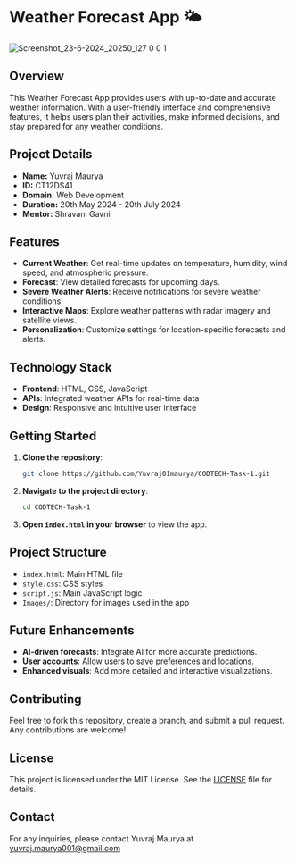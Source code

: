 # Weather Forecast App 🌤️

![Screenshot_23-6-2024_20250_127 0 0 1](https://github.com/Yuvraj01maurya/CODTECH-Task-1/assets/144897557/e41592a2-ee11-401c-8e97-d6557d2ac482)


## Overview
This Weather Forecast App provides users with up-to-date and accurate weather information. With a user-friendly interface and comprehensive features, it helps users plan their activities, make informed decisions, and stay prepared for any weather conditions.

## Project Details
- **Name:** Yuvraj Maurya
- **ID:** CT12DS41
- **Domain:** Web Development
- **Duration:** 20th May 2024 - 20th July 2024
- **Mentor:** Shravani Gavni
  
## Features
- **Current Weather**: Get real-time updates on temperature, humidity, wind speed, and atmospheric pressure.
- **Forecast**: View detailed forecasts for upcoming days.
- **Severe Weather Alerts**: Receive notifications for severe weather conditions.
- **Interactive Maps**: Explore weather patterns with radar imagery and satellite views.
- **Personalization**: Customize settings for location-specific forecasts and alerts.

## Technology Stack
- **Frontend**: HTML, CSS, JavaScript
- **APIs**: Integrated weather APIs for real-time data
- **Design**: Responsive and intuitive user interface

## Getting Started
1. **Clone the repository**:
    ```bash
    git clone https://github.com/Yuvraj01maurya/CODTECH-Task-1.git
    ```
2. **Navigate to the project directory**:
    ```bash
    cd CODTECH-Task-1
    ```
3. **Open `index.html` in your browser** to view the app.

## Project Structure
- `index.html`: Main HTML file
- `style.css`: CSS styles
- `script.js`: Main JavaScript logic
- `Images/`: Directory for images used in the app

## Future Enhancements
- **AI-driven forecasts**: Integrate AI for more accurate predictions.
- **User accounts**: Allow users to save preferences and locations.
- **Enhanced visuals**: Add more detailed and interactive visualizations.

## Contributing
Feel free to fork this repository, create a branch, and submit a pull request. Any contributions are welcome!

## License
This project is licensed under the MIT License. See the [LICENSE](LICENSE) file for details.

## Contact
For any inquiries, please contact Yuvraj Maurya at yuvraj.maurya001@gmail.com

